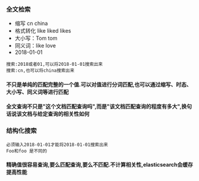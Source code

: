 ### 全文检索

* 缩写 cn  china
* 格式转化 like  liked  likes
* 大小写：Tom  tom
* 同义词：like  love
* 2018-01-01

```
搜索:2018或者01,可以将2018-01-01搜索出来
搜索:cn,也可以将china搜索出来
```
#### 不只是单纯的匹配完整的一个值.可以对值进行分词匹配,也可以通过缩写、时态、大小写、同义词等进行匹配
#### 全文查询不只是"这个文档匹配查询吗",而是"该文档匹配查询的程度有多大",换句话说该文档与给定查询的相关性如何


### 结构化搜索
```
必须输入2018-01-01才能将2018-01-01搜索出来
Foo和foo 是不同的
```
#### 精确值很容易查询,要么匹配查询,要么不匹配.不计算相关性,elasticsearch会缓存提高性能